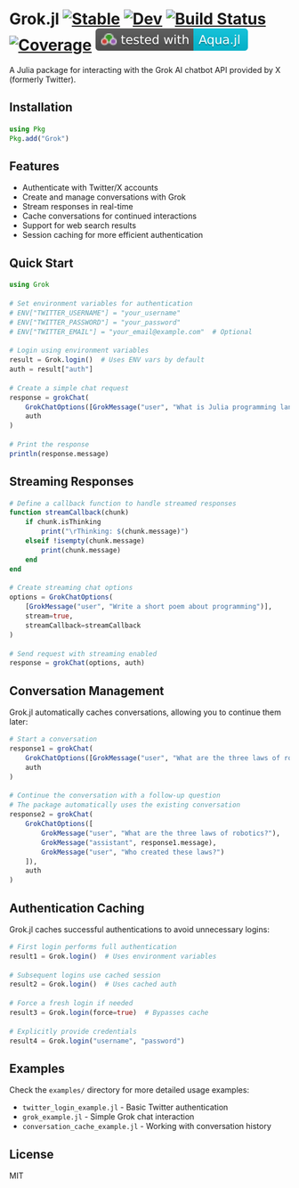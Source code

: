 # Grok.jl [![Stable](https://img.shields.io/badge/docs-stable-blue.svg)](https://sixzero.github.io/Grok.jl/stable/) [![Dev](https://img.shields.io/badge/docs-dev-blue.svg)](https://sixzero.github.io/Grok.jl/dev/) [![Build Status](https://github.com/sixzero/Grok.jl/actions/workflows/CI.yml/badge.svg?branch=master)](https://github.com/sixzero/Grok.jl/actions/workflows/CI.yml?query=branch%3Amaster) [![Coverage](https://codecov.io/gh/sixzero/Grok.jl/branch/master/graph/badge.svg)](https://codecov.io/gh/sixzero/Grok.jl) [![Aqua](https://raw.githubusercontent.com/JuliaTesting/Aqua.jl/master/badge.svg)](https://github.com/JuliaTesting/Aqua.jl)

A Julia package for interacting with the Grok AI chatbot API provided by X (formerly Twitter).

## Installation

```julia
using Pkg
Pkg.add("Grok")
```

## Features

- Authenticate with Twitter/X accounts
- Create and manage conversations with Grok
- Stream responses in real-time
- Cache conversations for continued interactions
- Support for web search results
- Session caching for more efficient authentication

## Quick Start

```julia
using Grok

# Set environment variables for authentication
# ENV["TWITTER_USERNAME"] = "your_username"
# ENV["TWITTER_PASSWORD"] = "your_password"
# ENV["TWITTER_EMAIL"] = "your_email@example.com"  # Optional

# Login using environment variables
result = Grok.login()  # Uses ENV vars by default
auth = result["auth"]

# Create a simple chat request
response = grokChat(
    GrokChatOptions([GrokMessage("user", "What is Julia programming language?")]),
    auth
)

# Print the response
println(response.message)
```

## Streaming Responses

```julia
# Define a callback function to handle streamed responses
function streamCallback(chunk)
    if chunk.isThinking
        print("\rThinking: $(chunk.message)")
    elseif !isempty(chunk.message)
        print(chunk.message)
    end
end

# Create streaming chat options
options = GrokChatOptions(
    [GrokMessage("user", "Write a short poem about programming")],
    stream=true,
    streamCallback=streamCallback
)

# Send request with streaming enabled
response = grokChat(options, auth)
```

## Conversation Management

Grok.jl automatically caches conversations, allowing you to continue them later:

```julia
# Start a conversation
response1 = grokChat(
    GrokChatOptions([GrokMessage("user", "What are the three laws of robotics?")]),
    auth
)

# Continue the conversation with a follow-up question
# The package automatically uses the existing conversation 
response2 = grokChat(
    GrokChatOptions([
        GrokMessage("user", "What are the three laws of robotics?"),
        GrokMessage("assistant", response1.message),
        GrokMessage("user", "Who created these laws?")
    ]),
    auth
)
```

## Authentication Caching

Grok.jl caches successful authentications to avoid unnecessary logins:

```julia
# First login performs full authentication
result1 = Grok.login()  # Uses environment variables

# Subsequent logins use cached session
result2 = Grok.login()  # Uses cached auth

# Force a fresh login if needed
result3 = Grok.login(force=true)  # Bypasses cache

# Explicitly provide credentials
result4 = Grok.login("username", "password")
```

## Examples

Check the `examples/` directory for more detailed usage examples:
- `twitter_login_example.jl` - Basic Twitter authentication
- `grok_example.jl` - Simple Grok chat interaction
- `conversation_cache_example.jl` - Working with conversation history

## License

MIT
